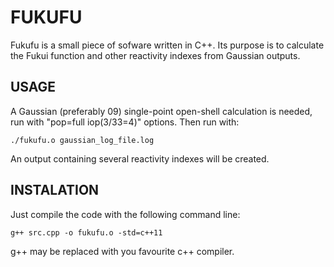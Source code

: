 FUKUFU
=======
Fukufu is a small piece of sofware written in C++. Its purpose is to calculate the Fukui function and other reactivity indexes from Gaussian outputs.



USAGE
------
A Gaussian (preferably 09) single-point open-shell calculation is needed, run with "pop=full iop(3/33=4)" options.
Then run with:

```
./fukufu.o gaussian_log_file.log
```

An output containing several reactivity indexes will be created.



INSTALATION
------------
Just compile the code with the following command line:

```
g++ src.cpp -o fukufu.o -std=c++11
```

g++ may be replaced with you favourite c++ compiler.
